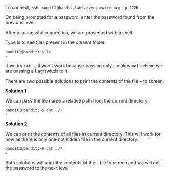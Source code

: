 To connect, `ssh bandit1@bandit.labs.overthewire.org -p 2220`.

On being prompted for a password, enter the password found from the previous level.

After a successful connection, we are presented with a shell.

Type ls to see files present in the current folder.

```
bandit1@bandit:~$ ls
-
```

If we try `cat -`, it won't work because passing only **-** makes **cat** believe we are passing a flag/switch to it.

There are two possible solutions to print the contents of the file **-** to screen.

**Solution 1**

We can pass the file name a relative path from the current directory.

```
bandit1@bandit:~$ cat ./-
-
```

**Solution 2**

We can print the contents of all files in current directory. This will work for now as there is only one not hidden file in the current directory.

```
bandit1@bandit:~$ cat ./*
-
```

Both solutions will print the contents of the **-** file to screen and we will get the password to the next level.
